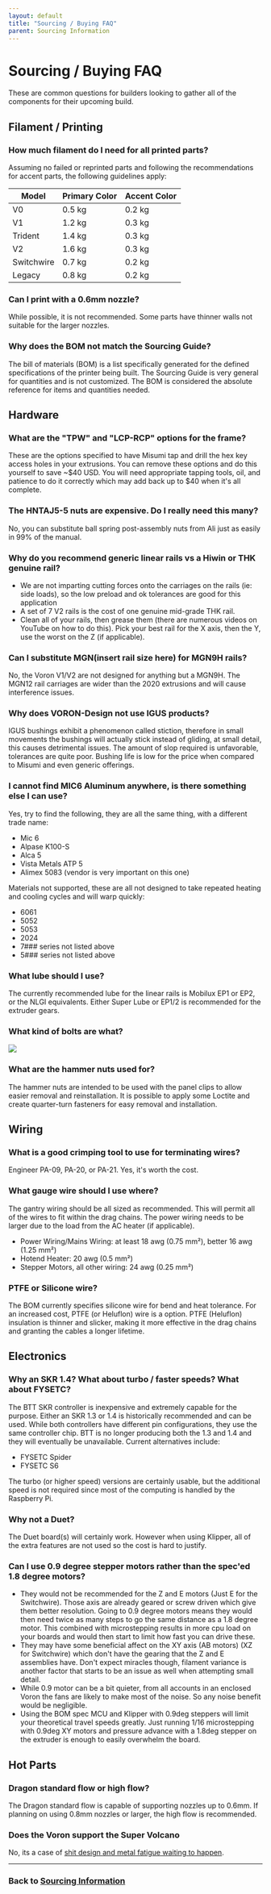 ```yaml
---
layout: default
title: "Sourcing / Buying FAQ"
parent: Sourcing Information
---
```


# Sourcing / Buying FAQ

These are common questions for builders looking to gather all of the components for their upcoming build.

## Filament / Printing

### How much filament do I need for all printed parts?

Assuming no failed or reprinted parts and following the recommendations for accent parts, the following guidelines apply:

| Model | Primary Color | Accent Color |
|---|---|---|
| V0 | 0.5 kg | 0.2 kg |
| V1 | 1.2 kg | 0.3 kg |
| Trident | 1.4 kg | 0.3 kg |
| V2 | 1.6 kg | 0.3 kg |
| Switchwire | 0.7 kg | 0.2 kg |
| Legacy | 0.8 kg | 0.2 kg |

### Can I print with a 0.6mm nozzle?

While possible, it is not recommended. Some parts have thinner walls not suitable for the larger nozzles.

### Why does the BOM not match the Sourcing Guide?

The bill of materials (BOM) is a list specifically generated for the defined specifications of the printer being built.  The Sourcing Guide is very general for quantities and is not customized.  The BOM is considered the absolute reference for items and quantities needed.

## Hardware

### What are the "TPW" and "LCP-RCP" options for the frame?

These are the options specified to have Misumi tap and drill the hex key access holes in your extrusions. You can remove these options and do this yourself to save ~$40 USD. You will need appropriate tapping tools, oil, and patience to do it correctly which may add back up to $40 when it's all complete.

### The HNTAJ5-5 nuts are expensive. Do I really need this many?

No, you can substitute ball spring post-assembly nuts from Ali just as easily in 99% of the manual.

### Why do you recommend generic linear rails vs a Hiwin or THK genuine rail?

- We are not imparting cutting forces onto the carriages on the rails (ie: side loads), so the low preload and ok tolerances are good for this application
- A set of 7 V2 rails is the cost of one genuine mid-grade THK rail.
- Clean all of your rails, then grease them (there are numerous videos on YouTube on how to do this). Pick your best rail for the X axis, then the Y, use the worst on the Z (if applicable).

### Can I substitute MGN(insert rail size here) for MGN9H rails?

No, the Voron V1/V2 are not designed for anything but a MGN9H.  The MGN12 rail carriages are wider than the 2020 extrusions and will cause interference issues.

### Why does VORON-Design not use IGUS products?

IGUS bushings exhibit a phenomenon called stiction, therefore in small movements the bushings will actually stick instead of gliding, at small detail, this causes detrimental issues. The amount of slop required is unfavorable, tolerances are quite poor. Bushing life is low for the price when compared to Misumi and even generic offerings.

### I cannot find MIC6 Aluminum anywhere, is there something else I can use?

Yes, try to find the following, they are all the same thing, with a different trade name:

- Mic 6
- Alpase K100-S
- Alca 5
- Vista Metals ATP 5
- Alimex 5083 (vendor is very important on this one)

Materials not supported, these are all not designed to take repeated heating and cooling cycles and will warp quickly:

- 6061
- 5052
- 5053
- 2024
- 7### series not listed above
- 5### series not listed above

### What lube should I use?

The currently recommended lube for the linear rails is Mobilux EP1 or EP2, or the NLGI equivalents. Either Super Lube or EP1/2 is recommended for the extruder gears.

### What kind of bolts are what?

![](./images/socket-screws-wirral.jpg)

### What are the hammer nuts used for?

The hammer nuts are intended to be used with the panel clips to allow easier removal and reinstallation. It is possible to apply some Loctite and create quarter-turn fasteners for easy removal and installation.

## Wiring

### What is a good crimping tool to use for terminating wires?

Engineer PA-09, PA-20, or PA-21. Yes, it's worth the cost.

### What gauge wire should I use where?

The gantry wiring should be all sized as recommended.  This will permit all of the wires to fit within the drag chains.  The power wiring needs to be larger due to the load from the AC heater (if applicable).

- Power Wiring/Mains Wiring: at least 18 awg (0.75 mm²), better 16 awg (1.25 mm²)
- Hotend Heater: 20 awg (0.5 mm²)
- Stepper Motors, all other wiring: 24 awg (0.25 mm²)

### PTFE or Silicone wire?

The BOM currently specifies silicone wire for bend and heat tolerance.  For an increased cost, PTFE (or Heluflon) wire is a option.  PTFE (Heluflon) insulation is thinner and slicker, making it more effective in the drag chains and granting the cables a longer lifetime.

## Electronics

### Why an SKR 1.4? What about turbo / faster speeds? What about FYSETC?

The BTT SKR controller is inexpensive and extremely capable for the purpose. Either an SKR 1.3 or 1.4 is historically recommended and can be used. While both controllers have different pin configurations, they use the same controller chip. BTT is no longer producing both the 1.3 and 1.4 and they will eventually be unavailable. Current alternatives include:

- FYSETC Spider
- FYSETC S6

The turbo (or higher speed) versions are certainly usable, but the additional speed is not required since most of the computing is handled by the Raspberry Pi.

### Why not a Duet?

The Duet board(s) will certainly work.  However when using Klipper, all of the extra features are not used so the cost is hard to justify.

### Can I use 0.9 degree stepper motors rather than the spec'ed 1.8 degree motors?

- They would not be recommended for the Z and E motors (Just E for the Switchwire). Those axis are already geared or screw driven which give them better resolution. Going to 0.9 degree motors means they would then need twice as many steps to go the same distance as a 1.8 degree motor. This combined with microstepping results in more cpu load on your boards and would then start to limit how fast you can drive these.
- They may have some beneficial affect on the XY axis (AB motors) (XZ for Switchwire) which don't have the gearing that the Z and E assemblies have. Don't expect miracles though, filament variance is another factor that starts to be an issue as well when attempting small detail.
- While 0.9 motor can be a bit quieter, from all accounts in an enclosed Voron the fans are likely to make most of the noise. So any noise benefit would be negligible.
- Using the BOM spec MCU and Klipper with 0.9deg steppers will limit your theoretical travel speeds greatly.  Just running 1/16 microstepping with 0.9deg XY motors and pressure advance with a 1.8deg stepper on the extruder is enough to easily overwhelm the board.

## Hot Parts

### Dragon standard flow or high flow?

The Dragon standard flow is capable of supporting nozzles up to 0.6mm. If planning on using 0.8mm nozzles or larger, the high flow is recommended.

### Does the Voron support the Super Volcano

No, its a case of [shit design and metal fatigue waiting to happen](https://www.reddit.com/r/3Dprinting/comments/blqw6s/i_believe_there_was_some_initial_concern_about/).

---

### Back to [Sourcing Information](./sourcing.md)
